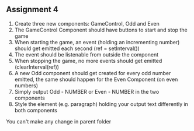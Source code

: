## Assignment 4

1. Create three new components: GameControl, Odd and Even
2. The GameControl Component should have buttons to start and stop the game
3. When starting the game, an event (holding an incrementing number) should get emitted each second (ref = setInterval())
4. The event should be listenable from outside the component
5. When stopping the game, no more events should get emitted (clearInterval(ref))
6. A new Odd component should get created for every odd number emitted, the same should happen for the Even Component (on even numbers)
7. Simply output Odd - NUMBER or Even - NUMBER in the two components
8. Style the element (e.g. paragraph) holding your output text differently in both components


You can't make any change in parent folder
